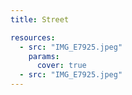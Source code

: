 ```yaml
---
title: Street

resources:
  - src: "IMG_E7925.jpeg"
    params:
      cover: true
  - src: "IMG_E7925.jpeg"
---
```

